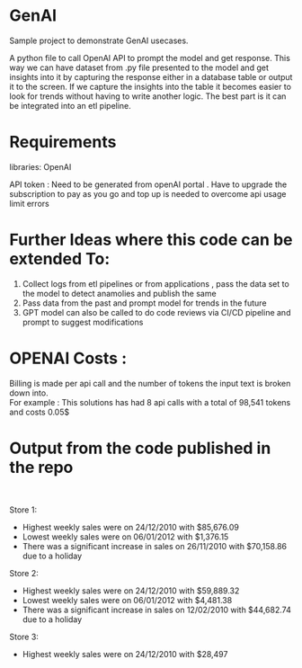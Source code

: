 # GenAI
Sample project to demonstrate GenAI usecases.

A python file to call OpenAI API to prompt the model and get response. This way we can have dataset from .py file presented to the model and get insights into it by capturing the response either in a database table or output it to the screen. If we capture the insights into the table it becomes easier to look for trends without having to write another logic. The best part is it can be integrated into an etl pipeline.

# Requirements

libraries:
OpenAI

API token : 
Need to be generated from openAI portal . Have to upgrade the subscription to pay as you go and top up is needed to overcome api usage limit errors

# Further Ideas where this code can be extended To: 

1. Collect logs from etl pipelines or from applications , pass the data set to the model to detect anamolies and publish the same
2. Pass data from the past and prompt model for trends in the future
3. GPT model can also be called to do code reviews via CI/CD pipeline and prompt to suggest modifications

# OPENAI Costs : 

Billing is made per api call and the number of tokens the input text is broken down into. <br>
For example : This solutions has had 8 api calls with a total of 98,541 tokens and costs 0.05$

# Output from the code published in the repo

<br>


Store 1:<br>
- Highest weekly sales were on 24/12/2010 with $85,676.09<br>
- Lowest weekly sales were on 06/01/2012 with $1,376.15<br>
- There was a significant increase in sales on 26/11/2010 with $70,158.86 due to a holiday<br>

Store 2:<br>
- Highest weekly sales were on 24/12/2010 with $59,889.32<br>
- Lowest weekly sales were on 06/01/2012 with $4,481.38<br>
- There was a significant increase in sales on 12/02/2010 with $44,682.74 due to a holiday<br>

Store 3:<br>
- Highest weekly sales were on 24/12/2010 with $28,497<br>
